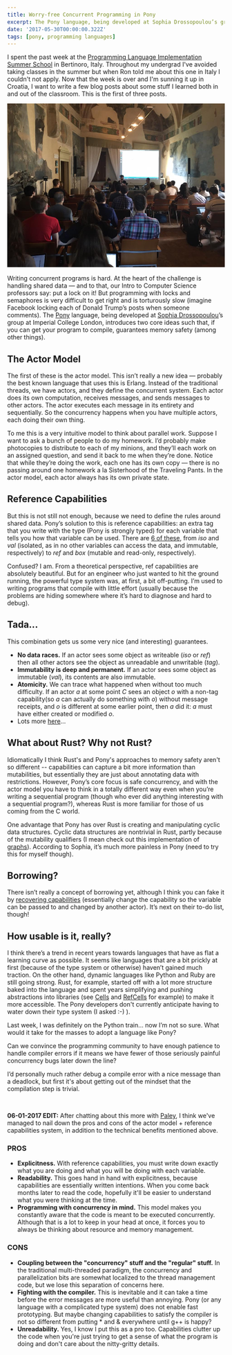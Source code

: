 ```yaml
---
title: Worry-free Concurrent Programming in Pony
excerpt: The Pony language, being developed at Sophia Drossopoulou’s group at Imperial College London, introduces two core ideas such that, if you can get your program to compile, guarantees memory safety (among other things).
date: '2017-05-30T00:00:00.322Z'
tags: [pony, programming languages]
---
```



I spent the past week at the [Programming Language Implementation Summer School](https://pliss2017.github.io/) in Bertinoro, Italy. Throughout my undergrad I've avoided taking classes in the summer but when Ron told me about this one in Italy I couldn't not apply. Now that the week is over and I'm sunning it up in Croatia, I want to write a few blog posts about some stuff I learned both in and out of the classroom. This is the first of three posts. 

![PLISS classroom](/assets/blog/pony/pliss-classroom.jpeg "PLISS classroom")

Writing concurrent programs is hard. At the heart of the challenge is handling shared data — and to that, our Intro to Computer Science professors say: put a lock on it! But programming with locks and semaphores is very difficult to get right and is torturously slow (imagine Facebook locking each of Donald Trump’s posts when someone comments). The [Pony](https://www.ponylang.org/) language, being developed at [Sophia Drossopoulou](https://wp.doc.ic.ac.uk/sd/)’s group at Imperial College London, introduces two core ideas such that, if you can get your program to compile, guarantees memory safety (among other things).

## The Actor Model

The first of these is the actor model. This isn’t really a new idea — probably the best known language that uses this is Erlang. Instead of the traditional threads, we have actors, and they define the concurrent system. Each actor does its own computation, receives messages, and sends messages to other actors. The actor executes each message in its entirety and sequentially. So the concurrency happens when you have multiple actors, each doing their own thing.

To me this is a very intuitive model to think about parallel work. Suppose I want to ask a bunch of people to do my homework. I’d probably make photocopies to distribute to each of my minions, and they’ll each work on an assigned question, and send it back to me when they’re done. Notice that while they’re doing the work, each one has its own copy — there is no passing around one homework a la Sisterhood of the Traveling Pants. In the actor model, each actor always has its own private state.

## Reference Capabilities

But this is not still not enough, because we need to define the rules around shared data. Pony’s solution to this is reference capabilities: an extra tag that you write with the type (Pony is strongly typed) for each variable that tells you how that variable can be used. There are [6 of these](https://tutorial.ponylang.org/capabilities/reference-capabilities.html), from *iso* and *val* (isolated, as in no other variables can access the data, and immutable, respectively) to *ref* and *box* (mutable and read-only, respectively).

Confused? I am. From a theoretical perspective, ref capabilities are absolutely beautiful. But for an engineer who just wanted to hit the ground running, the powerful type system was, at first, a bit off-putting. I’m used to writing programs that compile with little effort (usually because the problems are hiding somewhere where it’s hard to diagnose and hard to debug).

## Tada...

This combination gets us some very nice (and interesting) guarantees.

* **No data races.** If an actor sees some object as writeable (*iso* or *ref*) then all other actors see the object as unreadable and unwritable (*tag*).
* **Immutability is deep and permanent.** If an actor sees some object as immutable (*val*), its contents are also immutable.
* **Atomicity.** We can trace what happened when without too much difficulty. If an actor <i>a</i> at some point <i>C</i> sees an object <i>o</i> with a non-tag capability(so <i>a</i> can actually do something with <i>o</i>) without message receipts, and <i>o</i> is different at some earlier point, then <i>a</i> did it: <i>a</i> must have either created or modified <i>o</i>.
* Lots more [here](https://tutorial.ponylang.org/capabilities/guarantees.html)...

## What about Rust? Why not Rust?

 Idiomatically I think Rust's and Pony's approaches to memory safety aren't so different -- capabilities can capture a bit more information than mutabilities, but essentially they are just about annotating data with restrictions. However, Pony’s core focus is safe concurrency, and with the actor model you have to think in a totally different way even when you’re writing a sequential program (though who ever did anything interesting with a sequential program?), whereas Rust is more familiar for those of us coming from the C world.

 One advantage that Pony has over Rust is creating and manipulating cyclic data structures. Cyclic data structures are nontrivial in Rust, partly because of the mutability qualifiers (I mean check out this implementation of [graphs](https://github.com/nrc/r4cppp/tree/master/graphs)). According to Sophia, it’s much more painless in Pony (need to try this for myself though).

 ## Borrowing? 

  There isn’t really a concept of borrowing yet, although I think you can fake it by [recovering capabilities](https://tutorial.ponylang.org/capabilities/recovering-capabilities.html) (essentially change the capability so the variable can be passed to and changed by another actor). It’s next on their to-do list, though!


## How usable is it, really?

I think there’s a trend in recent years towards languages that have as flat a learning curve as possible. It seems like languages that are a bit prickly at first (because of the type system or otherwise) haven’t gained much traction. On the other hand, dynamic languages like Python and Ruby are still going strong. Rust, for example, started off with a lot more structure baked into the language and spent years simplifying and pushing abstractions into libraries (see [Cells](https://doc.rust-lang.org/std/cell/) and [RefCells](https://doc.rust-lang.org/std/cell/struct.RefCell.html) for example) to make it more accessible. The Pony developers don't currently anticipate having to water down their type system (I asked :-) ).


Last week, I was definitely on the Python train… now I’m not so sure. What would it take for the masses to adopt a language like Pony?

Can we convince the programming community to have enough patience to handle compiler errors if it means we have fewer of those seriously painful concurrency bugs later down the line?

I’d personally much rather debug a compile error with a nice message than a deadlock, but first it's about getting out of the mindset that the compilation step is trivial.


<br />


**06-01-2017 EDIT:** After chatting about this more with [Paley](http://palez.github.io/), I think we've managed to nail down the pros and cons of the actor model + reference capabilities system, in addition to the technical benefits mentioned above.

### PROS 

* **Explicitness.** With reference capabilities, you must write down exactly what you are doing and what you will be doing with each variable.
* **Readability.** This goes hand in hand with explicitness, because capabilities are essentially written intentions. When you come back months later to read the code, hopefully it'll be easier to understand what you were thinking at the time.
* **Programming with concurrency in mind.** This model makes you constantly aware that the code is meant to be executed concurrently. Although that is a lot to keep in your head at once, it forces you to always be thinking about resource and memory management.

### CONS

* **Coupling between the "concurrency" stuff and the "regular" stuff.** In the traditional multi-threaded paradigm, the concurrency and parallelization bits are somewhat localized to the thread management code, but we lose this separation of concerns here.
* **Fighting with the compiler.** This is inevitable and it can take a time before the error messages are more useful than annoying. Pony (or any language with a complicated type system) does not enable fast prototyping. But maybe changing capabilities to satisfy the compiler is not so different from putting * and & everywhere until g++ is happy?
* **Unreadability.**  Yes, I know I put this as a pro too. Capabilities clutter up the code when you're just trying to get a sense of what the program is doing and don't care about the nitty-gritty details.